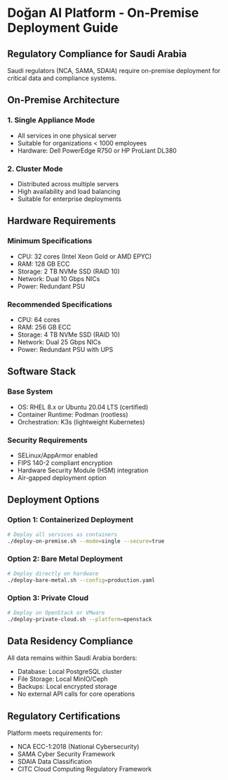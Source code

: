 # Doğan AI Platform - On-Premise Deployment Guide

## Regulatory Compliance for Saudi Arabia

Saudi regulators (NCA, SAMA, SDAIA) require on-premise deployment for critical data and compliance systems.

## On-Premise Architecture

### 1. Single Appliance Mode
- All services in one physical server
- Suitable for organizations < 1000 employees
- Hardware: Dell PowerEdge R750 or HP ProLiant DL380

### 2. Cluster Mode
- Distributed across multiple servers
- High availability and load balancing
- Suitable for enterprise deployments

## Hardware Requirements

### Minimum Specifications
- CPU: 32 cores (Intel Xeon Gold or AMD EPYC)
- RAM: 128 GB ECC
- Storage: 2 TB NVMe SSD (RAID 10)
- Network: Dual 10 Gbps NICs
- Power: Redundant PSU

### Recommended Specifications
- CPU: 64 cores
- RAM: 256 GB ECC
- Storage: 4 TB NVMe SSD (RAID 10)
- Network: Dual 25 Gbps NICs
- Power: Redundant PSU with UPS

## Software Stack

### Base System
- OS: RHEL 8.x or Ubuntu 20.04 LTS (certified)
- Container Runtime: Podman (rootless)
- Orchestration: K3s (lightweight Kubernetes)

### Security Requirements
- SELinux/AppArmor enabled
- FIPS 140-2 compliant encryption
- Hardware Security Module (HSM) integration
- Air-gapped deployment option

## Deployment Options

### Option 1: Containerized Deployment
```bash
# Deploy all services as containers
./deploy-on-premise.sh --mode=single --secure=true
```

### Option 2: Bare Metal Deployment
```bash
# Deploy directly on hardware
./deploy-bare-metal.sh --config=production.yaml
```

### Option 3: Private Cloud
```bash
# Deploy on OpenStack or VMware
./deploy-private-cloud.sh --platform=openstack
```

## Data Residency Compliance

All data remains within Saudi Arabia borders:
- Database: Local PostgreSQL cluster
- File Storage: Local MinIO/Ceph
- Backups: Local encrypted storage
- No external API calls for core operations

## Regulatory Certifications

Platform meets requirements for:
- NCA ECC-1:2018 (National Cybersecurity)
- SAMA Cyber Security Framework
- SDAIA Data Classification
- CITC Cloud Computing Regulatory Framework